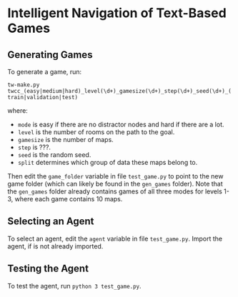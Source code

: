 # Intelligent Navigation of Text-Based Games


## Generating Games

To generate a game, run:

`tw-make.py twcc_(easy|medium|hard)_level(\d+)_gamesize(\d+)_step(\d+)_seed(\d+)_(train|validation|test)`

where:
- `mode` is easy if there are no distractor nodes and hard if there are a lot.
- `level` is the number of rooms on the path to the goal.
- `gamesize` is the number of maps.
- `step` is ???.
- `seed` is the random seed.
- `split` determines which group of data these maps belong to.

Then edit the `game_folder` variable in file `test_game.py` to point to the new game folder (which can likely be found in the `gen_games` folder). Note that the `gen_games` folder already contains games of all three modes for levels 1-3, where each game contains 10 maps.


## Selecting an Agent

To select an agent, edit the `agent` variable in file `test_game.py`. Import the agent, if is not already imported.


## Testing the Agent

To test the agent, run `python 3 test_game.py`.

